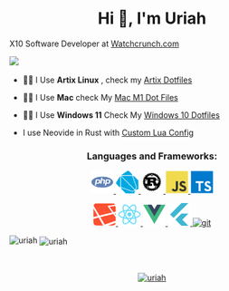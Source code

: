 <h1 align="center">Hi 👋, I'm Uriah </h1>
<p>X10 Software Developer at <a href="https://www.watchcrunch.com/">Watchcrunch.com</a></p>

![](https://komarev.com/ghpvc/?username=codeitlikemiley17)

- 👨‍💻 I Use **Artix Linux** , check my [Artix Dotfiles](https://github.com/goldcoders/artix-dotfiles)
- 👨‍💻 I Use **Mac** check My [Mac M1 Dot Files](https://github.com/goldcoders/mac-m1-dotfiles)
- 👨‍💻 I Use **Windows 11** Check My [Windows 10 Dotfiles](https://github.com/goldcoders/windows-10-dotfiles)

- I use Neovide in Rust with [Custom Lua Config](https://github.com/goldcoders/neovide-rust-neovim)

<h3 align="center">Languages and Frameworks:</h3>

<p align="center">
  <a href="https://www.php.net/" target="_blank">
    <img src="https://raw.githubusercontent.com/devicons/devicon/master/icons/php/php-plain.svg" alt="css3" width="40" height="40"/>
  </a>
  <a href="https://dart.dev/" target="_blank">
    <img src="https://raw.githubusercontent.com/devicons/devicon/master/icons/dart/dart-plain.svg" alt="html5" width="40" height="40"/>
  </a>
  <a href="https://www.rust-lang.org/" target="_blank">
    <img src="https://raw.githubusercontent.com/devicons/devicon/master/icons/rust/rust-plain.svg" alt="python" width="40" height="40"/>
  </a>
  <a href="https://developer.mozilla.org/en-US/docs/Web/JavaScript" target="_blank">
    <img src="https://raw.githubusercontent.com/devicons/devicon/master/icons/javascript/javascript-original.svg" alt="javascript" width="40" height="40"/>
  </a>
  <a href="https://www.typescriptlang.org/" target="_blank">
    <img src="https://raw.githubusercontent.com/devicons/devicon/master/icons/typescript/typescript-plain.svg" alt="linux" width="40" height="40"/>
  </a>

</p>
<p align="center">
<a href="https://laravel.com/" target="_blank">
    <img src="https://raw.githubusercontent.com/devicons/devicon/master/icons/laravel/laravel-plain.svg" alt="git" width="40" height="40"/>
  </a>
  <a href="https://reactjs.org/" target="_blank">
    <img src="https://raw.githubusercontent.com/devicons/devicon/master/icons/react/react-original.svg" alt="git" width="40" height="40"/>
  </a>
  <a href="https://vuejs.org/" target="_blank">
    <img src="https://raw.githubusercontent.com/devicons/devicon/master/icons/vuejs/vuejs-original.svg" alt="git" width="40" height="40"/>
  </a>
<a href="https://flutter.dev/" target="_blank">
    <img src="https://raw.githubusercontent.com/devicons/devicon/master/icons/flutter/flutter-plain.svg" alt="git" width="40" height="40"/>
  </a>
<a href="https://actix.rs/" target="_blank">
    <img src="https://actix.rs/img/logo.png" alt="git" width="40" height="40"/>
  </a>
</p>
<p align="left"><img align="left" src="https://github-readme-stats.vercel.app/api/top-langs/?username=codeitlikemiley17&layout=compact&hide=html" alt="uriah" /></p>

<p>&nbsp;<img align="center" src="https://github-readme-stats.vercel.app/api?username=codeitlikemiley17&show_icons=true" alt="uriah" /></p>

</br>

<p align="center">
<span></span>
<a href="https://www.facebook.com/x0x0x0x0x0x0x0x0x0x0x0x0x0x0x0x0x0x0x0x0x0x0x0x/" target="blank"><img align="center" src="https://cdn.jsdelivr.net/npm/simple-icons@3.0.1/icons/facebook.svg" alt="uriah" height="30" width="30" /></a>
<span></span>
</p>
